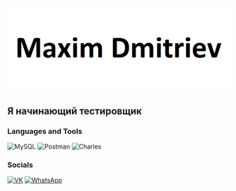 ![Header](https://github.com/Maxim3613/Maxim3613/blob/main/assets/header.png)

## Я начинающий тестировщик

### Languages and Tools
![MySQL](https://img.shields.io/badge/-MySQL-090909?style=for-the-badge&logo=MySQL)
![Postman](https://img.shields.io/badge/-Postman-090909?style=for-the-badge&logo=Postman)
![Charles](https://img.shields.io/badge/-Charles-090909?style=for-the-badge&logo=Charles)

### Socials
[![VK](https://img.shields.io/badge/-VK-090909?style=for-the-badge&logo=VK)](https://vk.com/id145843304)
[![WhatsApp](https://img.shields.io/badge/-WhatsApp-090909?style=for-the-badge&logo=WhatsApp)](+79113642991)
<!--
**Maxim3613/Maxim3613** is a ✨ _special_ ✨ repository because its `README.md` (this file) appears on your GitHub profile.

Here are some ideas to get you started:

- 🔭 I’m currently working on ...
- 🌱 I’m currently learning ...
- 👯 I’m looking to collaborate on ...
- 🤔 I’m looking for help with ...
- 💬 Ask me about ...
- 📫 How to reach me: ...
- 😄 Pronouns: ...
- ⚡ Fun fact: ...
-->
